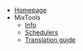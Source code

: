 * [Homepage](README.md)
* MixTools
  * [Info](/mixtools/info.md)
  * [Schedulers](/mixtools/schedulers.md)
  * [Translation guide](/mixtools/translation.md)